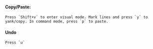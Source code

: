 #### Copy/Paste:
```
Press `Shift+v` to enter visual mode. Mark lines and press `y` to yank/copy. In command mode, press `p` to paste.
```
#### Undo
```
Press `u`
```
